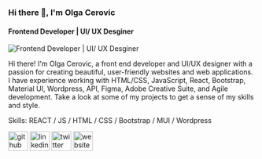 ### Hi there 👋, I'm Olga Cerovic
#### Frontend Developer | UI/ UX Desginer
![Frontend Developer | UI/ UX Desginer]([https://github.com/olga-cerovic/olga-cerovic/blob/main/Github%20banner.jpg](https://github.com/olga-cerovic/olga-cerovic/blob/main/Github%20banner%20blue.jpg))

Hi there! I'm Olga Cerovic, a front end developer and UI/UX designer with a passion for creating beautiful, user-friendly websites and web applications. I have experience working with HTML/CSS, JavaScript, React, Bootstrap, Material UI, Wordpress, API, Figma, Adobe Creative Suite, and Agile development. Take a look at some of my projects to get a sense of my skills and style.


Skills: REACT / JS / HTML / CSS / Bootstrap / MUI / Wordpress


[<img src='https://cdn.jsdelivr.net/npm/simple-icons@3.0.1/icons/github.svg' alt='github' height='40'>](https://github.com/olga-cerovic)  [<img src='https://cdn.jsdelivr.net/npm/simple-icons@3.0.1/icons/linkedin.svg' alt='linkedin' height='40'>](https://www.linkedin.com/in/olga-cerovic/)  [<img src='https://cdn.jsdelivr.net/npm/simple-icons@3.0.1/icons/twitter.svg' alt='twitter' height='40'>](https://twitter.com/CerovicOlga)  [<img src='https://cdn.jsdelivr.net/npm/simple-icons@3.0.1/icons/icloud.svg' alt='website' height='40'>](https://resplendent-strudel-568217.netlify.app/)  


